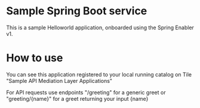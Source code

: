 # Sample Spring Boot service

This is a sample Helloworld application, onboarded using the Spring Enabler v1.

# How to use

You can see this application registered to your local running catalog on Tile "Sample API Mediation Layer Applications"

For API requests use endpoints "/greeting" for a generic greet or "greeting/{name}" for a greet returning your input {name}
